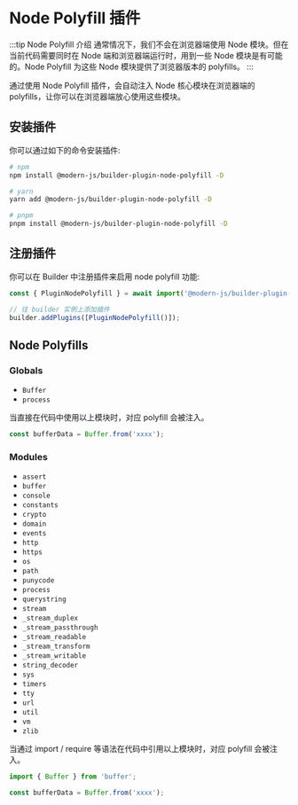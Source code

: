 # Node Polyfill 插件

:::tip Node Polyfill 介绍
通常情况下，我们不会在浏览器端使用 Node 模块。但在当前代码需要同时在 Node 端和浏览器端运行时，用到一些 Node 模块是有可能的。Node Polyfill 为这些 Node 模块提供了浏览器版本的 polyfills。
:::

通过使用 Node Polyfill 插件，会自动注入 Node 核心模块在浏览器端的 polyfills，让你可以在浏览器端放心使用这些模块。

## 安装插件

你可以通过如下的命令安装插件:

```bash
# npm
npm install @modern-js/builder-plugin-node-polyfill -D

# yarn
yarn add @modern-js/builder-plugin-node-polyfill -D

# pnpm
pnpm install @modern-js/builder-plugin-node-polyfill -D
```

## 注册插件

你可以在 Builder 中注册插件来启用 node polyfill 功能:

```js
const { PluginNodePolyfill } = await import('@modern-js/builder-plugin-node-polyfill');

// 往 builder 实例上添加插件
builder.addPlugins([PluginNodePolyfill()]);
```

## Node Polyfills

### Globals

- `Buffer`
- `process`

当直接在代码中使用以上模块时，对应 polyfill 会被注入。

```ts
const bufferData = Buffer.from('xxxx');
```

### Modules

- `assert`
- `buffer`
- `console`
- `constants`
- `crypto`
- `domain`
- `events`
- `http`
- `https`
- `os`
- `path`
- `punycode`
- `process`
- `querystring`
- `stream`
- `_stream_duplex`
- `_stream_passthrough`
- `_stream_readable`
- `_stream_transform`
- `_stream_writable`
- `string_decoder`
- `sys`
- `timers`
- `tty`
- `url`
- `util`
- `vm`
- `zlib`

当通过 import / require 等语法在代码中引用以上模块时，对应 polyfill 会被注入。

```ts
import { Buffer } from 'buffer';

const bufferData = Buffer.from('xxxx');
```
